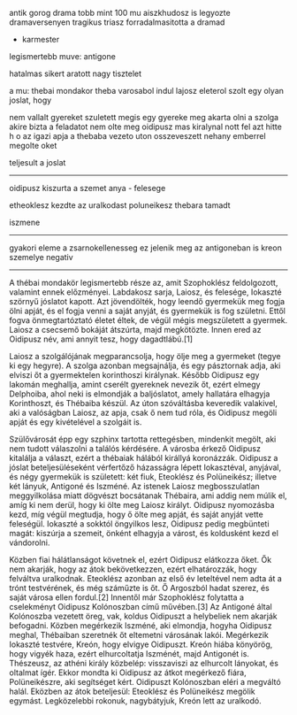 antik gorog drama
tobb mint 100 mu
aiszkhudosz is legyozte dramaversenyen
tragikus triasz
forradalmasitotta a dramad
- karmester

legismertebb muve: antigone

hatalmas sikert aratott
nagy tisztelet

a mu:
thebai mondakor
theba varosabol indul
lajosz eleterol szolt egy olyan joslat, hogy

nem vallalt gyereket
szuletett megis egy gyereke
meg akarta olni
a szolga akire bizta a feladatot nem olte meg
oidipusz mas kiralynal nott fel
azt hitte h o az igazi apja
a thebaba vezeto uton osszeveszett nehany emberrel
megolte oket

teljesult a joslat

---

oidipusz kiszurta a szemet
anya - felesege 


etheoklesz kezdte az uralkodast
poluneikesz thebara tamadt

iszmene


---


gyakori eleme a zsarnokellenesseg
ez jelenik meg az antigoneban is
kreon szemelye negativ

---

A thébai mondakör legismertebb része az, amit Szophoklész feldolgozott, valamint ennek előzményei. Labdakosz sarja, Laiosz, és felesége, Iokaszté szörnyű jóslatot kapott. Azt jövendölték, hogy leendő gyermekük meg fogja ölni apját, és el fogja venni a saját anyját, és gyermekük is fog születni. Ettől fogva önmegtartóztató életet éltek, de végül mégis megszületett a gyermek. Laiosz a csecsemő bokáját átszúrta, majd megkötözte. Innen ered az Oidipusz név, ami annyit tesz, hogy dagadtlábú.[1]

Laiosz a szolgálójának megparancsolja, hogy ölje meg a gyermeket (tegye ki egy hegyre). A szolga azonban megsajnálja, és egy pásztornak adja, aki elviszi őt a gyermektelen korinthoszi királynak. Később Oidipusz egy lakomán meghallja, amint cserélt gyereknek nevezik őt, ezért elmegy Delphoiba, ahol neki is elmondják a baljóslatot, amely hallatára elhagyja Korinthoszt, és Thébaiba készül. Az úton szóváltásba keveredik valakivel, aki a valóságban Laiosz, az apja, csak ő nem tud róla, és Oidipusz megöli apját és egy kivételével a szolgáit is.

Szülővárosát épp egy szphinx tartotta rettegésben, mindenkit megölt, aki nem tudott válaszolni a találós kérdésére. A városba érkező Oidipusz kitalálja a választ, ezért a thébaiak hálából királlyá koronázzák. Oidipusz a jóslat beteljesüléseként vérfertőző házasságra lépett Iokasztéval, anyjával, és négy gyermekük is született: két fiuk, Eteoklész és Polüneikész; illetve két lányuk, Antigoné és Iszméné. Az istenek Laiosz megbosszulatlan meggyilkolása miatt dögvészt bocsátanak Thébaira, ami addig nem múlik el, amíg ki nem derül, hogy ki ölte meg Laiosz királyt. Oidipusz nyomozásba kezd, míg végül megtudja, hogy ő ölte meg apját, és saját anyját vette feleségül. Iokaszté a sokktól öngyilkos lesz, Oidipusz pedig megbünteti magát: kiszúrja a szemeit, önként elhagyja a várost, és koldusként kezd el vándorolni.

Közben fiai hálátlanságot követnek el, ezért Oidipusz elátkozza őket. Ők nem akarják, hogy az átok bekövetkezzen, ezért elhatározzák, hogy felváltva uralkodnak. Eteoklész azonban az első év leteltével nem adta át a trónt testvérének, és még száműzte is őt. Ő Argoszból hadat szerez, és saját városa ellen fordul.[2] Innentől már Szophoklész folytatta a cselekményt Oidipusz Kolónoszban című művében.[3] Az Antigoné által Kolónoszba vezetett öreg, vak, koldus Oidipuszt a helybeliek nem akarják befogadni. Közben megérkezik Iszméné, aki elmondja, hogyha Oidipusz meghal, Thébaiban szeretnék őt eltemetni városának lakói. Megérkezik Iokaszté testvére, Kreón, hogy elvigye Oidipuszt. Kreón hiába könyörög, hogy vigyék haza, ezért elhurcoltatja Iszménét, majd Antigonét is. Thészeusz, az athéni király közbelép: visszaviszi az elhurcolt lányokat, és oltalmat ígér. Ekkor mondta ki Oidipusz az átkot megérkező fiára, Polüneikészre, aki segítséget kért. Oidipuszt Kolónoszban eléri a megváltó halál. Eközben az átok beteljesül: Eteoklész és Polüneikész megölik egymást. Legközelebbi rokonuk, nagybátyjuk, Kreón lett az uralkodó.
